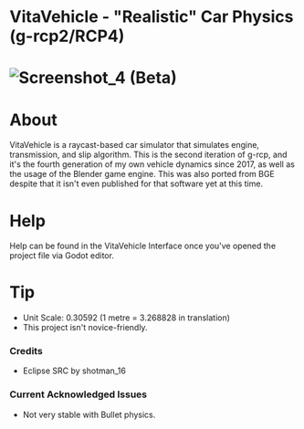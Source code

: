 # VitaVehicle - "Realistic" Car Physics (g-rcp2/RCP4)
# ![Screenshot_4](https://user-images.githubusercontent.com/88580430/201989925-6646ae2a-5a76-429f-bc60-427b23efe5b1.png) (Beta)

# About
VitaVehicle is a raycast-based car simulator that simulates engine, transmission, and slip algorithm. This is the second iteration of g-rcp, and it's the fourth generation of my own vehicle dynamics since 2017, as well as the usage of the Blender game engine. This was also ported from BGE despite that it isn't even published for that software yet at this time.

# Help
Help can be found in the VitaVehicle Interface once you've opened the project file via Godot editor.

# Tip
* Unit Scale: 0.30592 (1 metre = 3.268828 in translation)
* This project isn't novice-friendly.

### Credits
* Eclipse SRC by shotman_16

### Current Acknowledged Issues
* Not very stable with Bullet physics.

